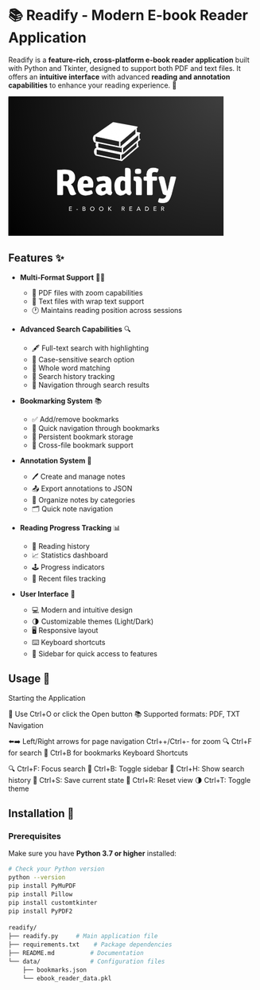 # 📚 Readify - Modern E-book Reader Application

Readify is a **feature-rich, cross-platform e-book reader application** built with Python and Tkinter, designed to support both PDF and text files. It offers an **intuitive interface** with advanced **reading and annotation capabilities** to enhance your reading experience. 🌟

![Readify Logo](./readify.png)

## Features ✨

- **Multi-Format Support** 📄📖
  - 📑 PDF files with zoom capabilities
  - 📜 Text files with wrap text support
  - 🕐 Maintains reading position across sessions

- **Advanced Search Capabilities** 🔍
  - 🖋️ Full-text search with highlighting
  - 🔡 Case-sensitive search option
  - 🔎 Whole word matching
  - 📜 Search history tracking
  - 🚀 Navigation through search results

- **Bookmarking System** 📚
  - ✅ Add/remove bookmarks
  - 📌 Quick navigation through bookmarks
  - 💾 Persistent bookmark storage
  - 🔄 Cross-file bookmark support

- **Annotation System** 📝
  - 🖊️ Create and manage notes
  - 📤 Export annotations to JSON
  - 📂 Organize notes by categories
  - 🗂️ Quick note navigation

- **Reading Progress Tracking** 📊
  - 📅 Reading history
  - 📈 Statistics dashboard
  - 🕹️ Progress indicators
  - 🔄 Recent files tracking

- **User Interface** 🎨
  - 💻 Modern and intuitive design
  - 🌗 Customizable themes (Light/Dark)
  - 🖥️ Responsive layout
  - ⌨️ Keyboard shortcuts
  - 📂 Sidebar for quick access to features

## Usage 📖
Starting the Application

📂 Use Ctrl+O or click the Open button
📚 Supported formats: PDF, TXT
Navigation

⬅️➡️ Left/Right arrows for page navigation
Ctrl++/Ctrl+- for zoom
🔍 Ctrl+F for search
📑 Ctrl+B for bookmarks
Keyboard Shortcuts

🔍 Ctrl+F: Focus search
📂 Ctrl+B: Toggle sidebar
📜 Ctrl+H: Show search history
💾 Ctrl+S: Save current state
🔄 Ctrl+R: Reset view
🌗 Ctrl+T: Toggle theme

## Installation 🚀

### Prerequisites

Make sure you have **Python 3.7 or higher** installed:

```bash
# Check your Python version
python --version
pip install PyMuPDF
pip install Pillow 
pip install customtkinter
pip install PyPDF2

readify/
├── readify.py     # Main application file
├── requirements.txt    # Package dependencies
├── README.md          # Documentation
└── data/              # Configuration files
    ├── bookmarks.json
    └── ebook_reader_data.pkl
